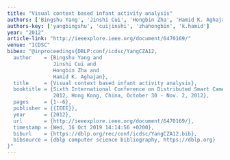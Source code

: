 ```yaml
---
title: "Visual context based infant activity analysis"
authors: ['Bingshu Yang', 'Jinshi Cui', 'Hongbin Zha', 'Hamid K. Aghajan']
authors-key: ['yangbingshu', 'cuijinshi', 'zhahongbin', 'k.hamid']
year: "2012"
article-link: "http://ieeexplore.ieee.org/document/6470169/"
venue: "ICDSC"
bibex: "@inproceedings{DBLP:conf/icdsc/YangCZA12,
  author    = {Bingshu Yang and
               Jinshi Cui and
               Hongbin Zha and
               Hamid K. Aghajan},
  title     = {Visual context based infant activity analysis},
  booktitle = {Sixth International Conference on Distributed Smart Cameras, {ICDSC}
               2012, Hong Kong, China, October 30 - Nov. 2, 2012},
  pages     = {1--6},
  publisher = {{IEEE}},
  year      = {2012},
  url       = {http://ieeexplore.ieee.org/document/6470169/},
  timestamp = {Wed, 16 Oct 2019 14:14:56 +0200},
  biburl    = {https://dblp.org/rec/conf/icdsc/YangCZA12.bib},
  bibsource = {dblp computer science bibliography, https://dblp.org}
}"
---
```

